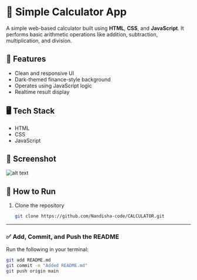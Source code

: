 # 🧮 Simple Calculator App

A simple web-based calculator built using **HTML**, **CSS**, and **JavaScript**. It performs basic arithmetic operations like addition, subtraction, multiplication, and division.

## 🚀 Features

- Clean and responsive UI
- Dark-themed finance-style background
- Operates using JavaScript logic
- Realtime result display

## 🖥️ Tech Stack

- HTML
- CSS
- JavaScript

## 📸 Screenshot

![alt text](image.png)

## 🔧 How to Run

1. Clone the repository  
   ```bash
   git clone https://github.com/Nandisha-code/CALCULATOR.git


---

### ✅  Add, Commit, and Push the README

Run the following in your terminal:

```bash
git add README.md
git commit -m "Added README.md"
git push origin main
